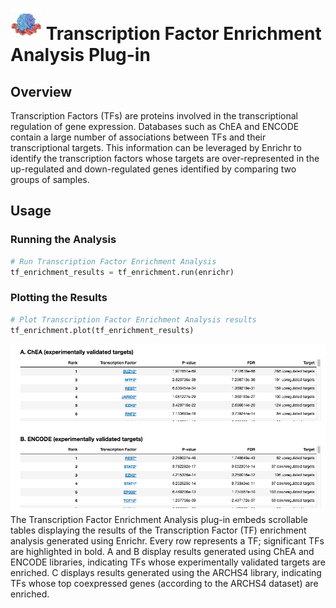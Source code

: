 <img src="img/tf_enrichment-icon.png" width="50px"> Transcription Factor Enrichment Analysis Plug-in
================

Overview
----------------
Transcription Factors (TFs) are proteins involved in the transcriptional regulation of gene expression. Databases such as ChEA and ENCODE contain a large number of associations between TFs and their transcriptional targets. This information can be leveraged by Enrichr to identify the transcription factors whose targets are over-represented in the up-regulated and down-regulated genes identified by comparing two groups of samples.

Usage
----------------
### Running the Analysis
```python
# Run Transcription Factor Enrichment Analysis
tf_enrichment_results = tf_enrichment.run(enrichr)
```


### Plotting the Results
```python
# Plot Transcription Factor Enrichment Analysis results
tf_enrichment.plot(tf_enrichment_results)
```
<img src="img/tf_enrichment-example.png"> 
The Transcription Factor Enrichment Analysis plug-in embeds scrollable tables displaying the results of the Transcription Factor (TF) enrichment analysis generated using Enrichr. Every row represents a TF; significant TFs are highlighted in bold. A and B display results generated using ChEA and ENCODE libraries, indicating TFs whose experimentally validated targets are enriched. C displays results generated using the ARCHS4 library, indicating TFs whose top coexpressed genes (according to the ARCHS4 dataset) are enriched.